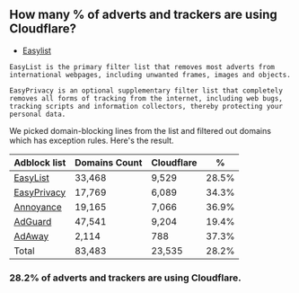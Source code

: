 ## How many % of adverts and trackers are using Cloudflare?


- [Easylist](https://web.archive.org/web/20210516110248/https://easylist.to/)
```
EasyList is the primary filter list that removes most adverts from international webpages, including unwanted frames, images and objects.

EasyPrivacy is an optional supplementary filter list that completely removes all forms of tracking from the internet, including web bugs, tracking scripts and information collectors, thereby protecting your personal data.
```


We picked domain-blocking lines from the list and filtered out domains which has exception rules.
Here's the result.


| Adblock list | Domains Count | Cloudflare | % |
| --- | --- | --- | --- |
| [EasyList](https://easylist.to/easylist/easylist.txt) | 33,468 | 9,529 | 28.5% |
| [EasyPrivacy](https://easylist.to/easylist/easyprivacy.txt) | 17,769 | 6,089 | 34.3% |
| [Annoyance](https://secure.fanboy.co.nz/fanboy-annoyance.txt) | 19,165 | 7,066 | 36.9% |
| [AdGuard](https://adguardteam.github.io/AdGuardSDNSFilter/Filters/filter.txt) | 47,541 | 9,204 | 19.4% |
| [AdAway](https://raw.githubusercontent.com/AdAway/adaway.github.io/master/hosts.txt) | 2,114 | 788 | 37.3% |
| Total | 83,483 | 23,535 | 28.2% |


### 28.2% of adverts and trackers are using Cloudflare.